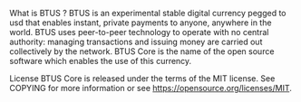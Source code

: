 What is BTUS ?
BTUS is an experimental stable digital currency pegged to usd that enables instant, private payments to anyone, anywhere in the world. BTUS uses peer-to-peer technology to operate with no central authority: managing transactions and issuing money are carried out collectively by the network. BTUS Core is the name of the open source software which enables the use of this currency.

License
BTUS Core is released under the terms of the MIT license. See COPYING for more information or see https://opensource.org/licenses/MIT.



